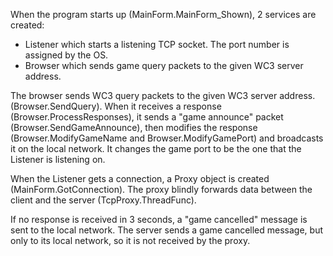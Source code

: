 When the program starts up (MainForm.MainForm\_Shown), 2 services are created:
  * Listener which starts a listening TCP socket.  The port number is assigned by the OS.
  * Browser which sends game query packets to the given WC3 server address.

The browser sends WC3 query packets to the given WC3 server address. (Browser.SendQuery).  When it receives a response (Browser.ProcessResponses), it sends a "game announce" packet (Browser.SendGameAnnounce), then modifies the response (Browser.ModifyGameName and Browser.ModifyGamePort) and broadcasts it on the local network.  It changes the game port to be the one that the Listener is listening on.

When the Listener gets a connection, a Proxy object is created (MainForm.GotConnection).  The proxy blindly forwards data between the client and the server (TcpProxy.ThreadFunc).

If no response is received in 3 seconds, a "game cancelled" message is sent to the local network.  The server sends a game cancelled message, but only to its local network, so it is not received by the proxy.